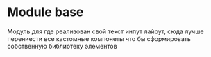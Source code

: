 # Module base
Модуль для где реализован свой текст инпут лайоут, сюда лучше перениести все кастомные компонеты 
что бы сформировать собственную библиотеку элементов

